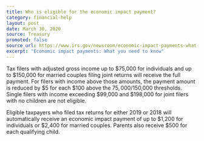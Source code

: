 ```yaml
---
title: Who is eligible for the economic impact payment?
category: financial-help
layout: post
date: March 30, 2020
source: Treasury
promoted: false
source_url: https://www.irs.gov/newsroom/economic-impact-payments-what-you-need-to-know
excerpt: "Economic impact payments: What you need to know"
---
```


Tax filers with adjusted gross income up to $75,000 for individuals and up to $150,000 for married couples filing joint returns will receive the full payment. For filers with income above those amounts, the payment amount is reduced by $5 for each $100 above the $75,000/$150,000 thresholds. Single filers with income exceeding $99,000 and $198,000 for joint filers with no children are not eligible.

Eligible taxpayers who filed tax returns for either 2019 or 2018 will automatically receive an economic impact payment of up to $1,200 for individuals or $2,400 for married couples. Parents also receive $500 for each qualifying child.
